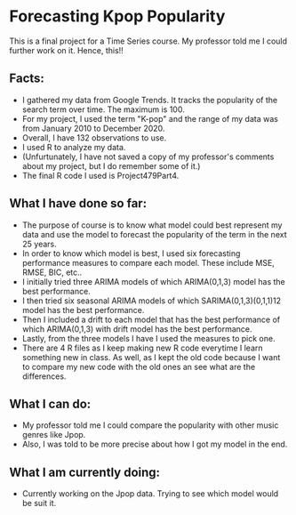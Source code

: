 # Forecasting Kpop Popularity
This is a final project for a Time Series course. My professor told me I could further work on it. Hence, this!!

## Facts:
* I gathered my data from Google Trends. It tracks the popularity of the search term over time. The maximum is 100.
* For my project, I used the term "K-pop" and the range of my data was from January 2010 to December 2020. 
* Overall, I have 132 observations to use. 
* I used R to analyze my data. 
* (Unfurtunately, I have not saved a copy of my professor's comments about my project, but I do remember some of it.)
* The final R code I used is Project479Part4. 

## What I have done so far:
* The purpose of course is to know what model could best represent my data and use the model to forecast the popularity of the term in the next 25 years.
* In order to know which model is best, I used six forecasting performance measures to compare each model. These include MSE, RMSE, BIC, etc..
* I initially tried three ARIMA models of which ARIMA(0,1,3) model has the best performance.
* I then tried six seasonal ARIMA models of which SARIMA(0,1,3)(0,1,1)12 model has the best performance. 
* Then I included a drift to each model that has the best performance of which ARIMA(0,1,3) with drift model has the best performance.
* Lastly, from the three models I have I used the measures to pick one. 
* There are 4 R files as I keep making new R code everytime I learn something new in class. As well, as I kept the old code because I want to compare my new code with the old ones an see what are the differences.

## What I can do:
* My professor told me I could compare the popularity with other music genres like Jpop.
* Also, I was told to be more precise about how I got my model in the end.

## What I am currently doing:
* Currently working on the Jpop data. Trying to see which model would be suit it.
